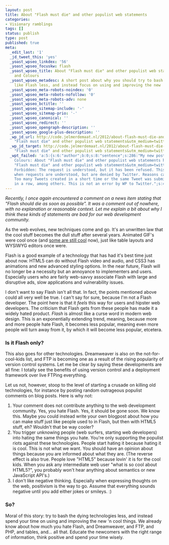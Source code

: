 ```yaml
---
layout: post
title: About "Flash must die" and other populist web statements
categories:
- Visionary ramblings
tags: []
status: publish
type: post
published: true
meta:
  _edit_last: '1'
  _jd_tweet_this: 'yes'
  _yoast_wpseo_linkdex: '56'
  _yoast_wpseo_focuskw: flash
  _yoast_wpseo_title: About "Flash must die" and other populist web statements - Code
    and Colours
  _yoast_wpseo_metadesc: A short post about why you should try to bash the dying technologies
    like Flash less, and instead focus on using and improving the new 'n cool things.
  _yoast_wpseo_meta-robots-noindex: '0'
  _yoast_wpseo_meta-robots-nofollow: '0'
  _yoast_wpseo_meta-robots-adv: none
  _yoast_wpseo_bctitle: ''
  _yoast_wpseo_sitemap-include: '-'
  _yoast_wpseo_sitemap-prio: '-'
  _yoast_wpseo_canonical: ''
  _yoast_wpseo_redirect: ''
  _yoast_wpseo_opengraph-description: ''
  _yoast_wpseo_google-plus-description: ''
  _wp_jd_url: http://code.jelmerdemaat.nl/2012/about-flash-must-die-and-other-populist-web-statements/?utm_campaign=About
    "Flash must die" and other populist web statements&utm_medium=twitter&utm_source=twitter
  _wp_jd_target: http://code.jelmerdemaat.nl/2012/about-flash-must-die-and-other-populist-web-statements/?utm_campaign=About
    "Flash must die" and other populist web statements&utm_medium=twitter&utm_source=twitter
  _wpt_failed: 'a:5:{s:6:"author";b:0;s:8:"sentence";s:286:"My new post on Code and
    Colours: About "Flash must die" and other populist web statements http://code.jelmerdemaat.nl/2012/about-flash-must-die-and-other-populist-web-statements/?utm_campaign=About
    "Flash must die" and other populist web statements&utm_medium=twitter&utm_source=twitter";s:5:"error";s:303:"403
    Forbidden: The request is understood, but it has been refused. This code is used
    when requests are understood, but are denied by Twitter. Reasons can include:
    Too many Tweets created in a short time or the same Tweet was submitted twice
    in a row, among others. This is not an error by WP to Twitter.";s:4:"code";i:403;s:9:"timestamp";i:1356305055;}'
---
```

<p><em>Recently, I once again encountered a comment on a news item stating that "Flash should die as soon as possible". It was a comment out of nowhere, with no explanation or reasonable context. Let me explain a bit about why I think these kinds of statements are bad for our web development community.</em></p><p>As the web evolves, new techniques come and go. It's an unwritten law that the cool stuff becomes the dull stuff after several years. Animated GIF's were cool once (and <a href="http://cinemagraphs.com/" title="Cinemagraphs are cool" target="_blank">some are still cool</a> now), just like table layouts and WYSIWYG editors once were.</p><p>Flash is a good example of a technology that has had it's best time just about now. HTML5 can do without Flash video and audio, and CSS3 has animations and new advanced styling options. In the near future, Flash will no longer be a necessity but an annoyance to implementers and users. Especially users who are fairly web-savvy associate Flash with large and disruptive ads, slow applications and vulnerability issues.</p>

<!--more-->

<p>I don't want to say Flash isn't all that. In fact, the points mentioned above could all very well be true. I can't say for sure, because I'm not a Flash developer. The point here is that it <em>feels </em>this way for users and hipster web developers. The criticism that Flash gets from these people has made it a widely hated product. <em>Flash</em> is almost like a curse word in modern web design. This is an exponentially extending trend, meaning, because more and more people hate Flash, it becomes less popular, meaning even more people will turn away from it, by which it will become less popular, etcetera.</p><h3>Is it Flash only?</h3><p>This also goes for other technologies. Dreamweaver is also on the not-for-cool-kids list, and FTP is becoming one as a result of the rising popularity of version control systems. Let me be clear by saying these developments are all fine: I totally see the benefits of using version control and a deployment framework over live FTPing everything.</p><p>Let us not, however, stoop to the level of starting a crusade on killing old technologies, for instance by posting random outrageous populist comments on blog posts. Here is why not:</p><ol><li>Your comment does not contribute anything to the web development community. Yes, you hate Flash. Yes, it should be gone soon. We know this. Maybe you could instead write your own blogpost about how you can make stuff just like people used to in Flash, but then with HTML5 stuff, eh? Wouldn't that be way cooler?</li><li>You trigger unknowing people (web surfers, starting web developers) into hating the same things you hate. You're only supporting the populist riots against these technologies. People start hating it because hating it is cool. This is not what we want. You should have an opinion about things because you are informed about what they are. (The reverse effect is also true. People love "HTML5" because lovin' it is for the cool kids. When you ask any intermediate web user "what is so cool about HTML5?", you probably won't hear anything about semantics or new JavaScript API's.)</li><li> I don't like negative thinking. Especially when expressing thoughts on the web, positivism is the way to go. Assume that everything sounds negative until you add either jokes or smileys. :)</li></ol><h3>So?</h3><p>Moral of this story: try to bash the dying technologies less, and instead spend your time on using and improving the new 'n cool things. We already know about how much you hate Flash, and Dreamweaver, and FTP, and PHP, and tables, and... all that. Educate the newcomers with the right range of information, think positive and spend your time wisely.</p>

